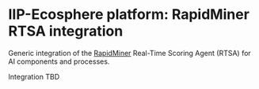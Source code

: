 # IIP-Ecosphere platform: RapidMiner RTSA integration

Generic integration of the [RapidMiner](https://rapidminer.com) Real-Time Scoring Agent (RTSA) for AI components and processes.

Integration TBD


